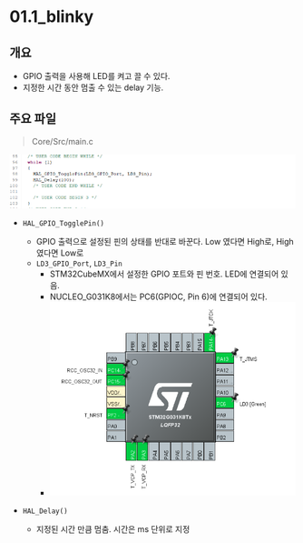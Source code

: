 # 01.1_blinky
## 개요
* GPIO 출력을 사용해 LED를 켜고 끌 수 있다.
* 지정한 시간 동안 멈출 수 있는 delay 기능.

## 주요 파일

> Core/Src/main.c

![main.c](Doc/blilnky_main.png)
* `HAL_GPIO_TogglePin()`
    * GPIO 출력으로 설정된 핀의 상태를 반대로 바꾼다. Low 였다면 High로, High였다면 Low로
    * `LD3_GPIO_Port`, `LD3_Pin`
        * STM32CubeMX에서 설정한 GPIO 포트와 핀 번호. LED에 연결되어 있음.
        * NUCLEO_G031K8에서는 PC6(GPIOC, Pin 6)에 연결되어 있다.
        * ![GPIO](Doc/blinky_GPIO.png)


* `HAL_Delay()`
    * 지정된 시간 만큼 멈춤. 시간은 ms 단위로 지정
